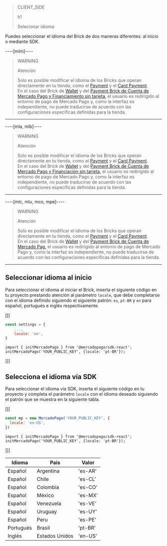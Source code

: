 > CLIENT_SIDE
>
> h1
>
> Selecionar idioma

Puedes seleccionar el idioma del Brick de dos maneras diferentes: al inicio o mediante SDK.

----[mlm]----
> WARNING
>
> Atención
>
> Solo es posible modificar el idioma de los Bricks que operan directamente en tu tienda, como el [Payment](/developers/es/docs/checkout-bricks/payment-brick/introduction) y el [Card Payment](/developers/es/docs/checkout-bricks/card-payment-brick/introduction). <br>
> En el caso del Brick de [Wallet](/developers/es/docs/checkout-bricks/wallet-brick/introduction) y del [Payment Brick de Cuenta de Mercado Pago y Financiamiento sin tarjeta,](/developers/es/docs/checkout-bricks/payment-brick/payment-submission/wallet-credits) el usuario es redirigido al entorno de pago de Mercado Pago y, como la interfaz es independiente, no puede traducirse de acuerdo con las configuraciones específicas definidas para la tienda.

------------
----[mla, mlb]----
> WARNING
>
> Atención
>
> Solo es posible modificar el idioma de los Bricks que operan directamente en tu tienda, como el [Payment](/developers/es/docs/checkout-bricks/payment-brick/introduction) y el [Card Payment](/developers/es/docs/checkout-bricks/card-payment-brick/introduction). <br>
> En el caso del Brick de [Wallet](developers/es/docs/checkout-bricks/wallet-brick/introduction) y del [Payment Brick de Cuenta de Mercado Pago y Financiación sin tarjeta,](/developers/es/docs/checkout-bricks/payment-brick/payment-submission/wallet-credits) el usuario es redirigido al entorno de pago de Mercado Pago y, como la interfaz es independiente, no puede traducirse de acuerdo con las configuraciones específicas definidas para la tienda.

------------
----[mlc, mlu, mco, mpe]----
> WARNING
>
> Atención
>
> Solo es posible modificar el idioma de los Bricks que operan directamente en tu tienda, como el [Payment](/developers/es/docs/checkout-bricks/payment-brick/introduction) y el [Card Payment](/developers/es/docs/checkout-bricks/card-payment-brick/introduction). <br>
> En el caso del Brick de [Wallet](developers/es/docs/checkout-bricks/wallet-brick/introduction) y del [Payment Brick de Cuenta de Mercado Pag,](/developers/es/docs/checkout-bricks/payment-brick/payment-submission/wallet) el usuario es redirigido al entorno de pago de Mercado Pago y, como la interfaz es independiente, no puede traducirse de acuerdo con las configuraciones específicas definidas para la tienda.

------------

## Seleccionar idioma al inicio

Para seleccionar el idioma al iniciar el Brick, inserta el siguiente código en tu proyecto prestando atención al parámetro `locale`, que debe completarse con el idioma definido siguiendo el siguiente patrón: `es`, `pt-BR` y `en` para español, portugués e inglés respectivamente.

[[[
```Javascript
const settings = {
    ...,
    locale: 'en',
}
```
```react-jsx
import { initMercadoPago } from '@mercadopago/sdk-react';
initMercadoPago('YOUR_PUBLIC_KEY', {locale: 'pt-BR'});
```
]]]

## Selecciona el idioma vía SDK

Para seleccionar el idioma vía SDK, inserta el siguiente código en tu proyecto y completa el parámetro `locale` con el idioma deseado siguiendo el patrón que se muestra en la siguiente tabla.

[[[
```Javascript
const mp = new MercadoPago('YOUR_PUBLIC_KEY', {
  locale: 'en-US',
})
```
```react-jsx
import { initMercadoPago } from '@mercadopago/sdk-react';
initMercadoPago('YOUR_PUBLIC_KEY', {locale: 'pt-BR'});
```
]]]

| Idioma  | País  | Valor  |
| --- | --- | --- |
| Español  | Argentina  | 'es-AR'  |
| Español  | Chile  | 'es-CL'  |
| Español  | Colombia  | 'es-CO'  |
| Español  | México  | ​​'es-MX'  |
| Español  | Venezuela  | 'es-VE'  |
| Español  | Uruguay  | 'es-UY'  |
| Español  | Peru  | 'es-PE'  |
| Portugués  | Brasil  | 'pt-BR'  |
| Inglés  | Estados Unidos  | 'en-US'  |